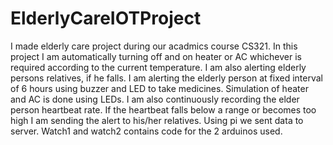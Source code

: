 # ElderlyCareIOTProject
I made elderly care project during our acadmics course CS321. In this project I am automatically turning off and on heater or AC whichever is required according to the current temperature. I am also alerting elderly persons relatives, if he falls. I am alerting the elderly person at fixed interval of 6 hours using buzzer and LED to take medicines. Simulation of heater and AC is done using LEDs. I am also continuously recording the elder person heartbeat rate. If the heartbeat falls below a range or becomes too high I am sending the alert to his/her relatives. Using pi we sent data to server.
Watch1 and watch2 contains code for the 2 arduinos used.
